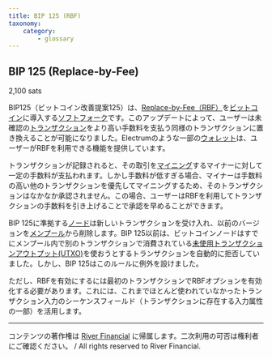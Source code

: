 ```yaml
---
title: BIP 125 (RBF)
taxonomy:
    category:
        - glossary
---
```


## BIP 125 (Replace-by-Fee)
2,100 sats

BIP125（ビットコイン改善提案125）は、[Replace-by-Fee（RBF）](http://lostinbitcoin.jp.testrs.jp/staging/glossary/rbf/)を[ビットコイン](http://lostinbitcoin.jp.testrs.jp/staging/glossary/bitcoin/)に導入する[ソフトフォーク](http://lostinbitcoin.jp.testrs.jp/staging/glossary/soft_fork/)です。このアップデートによって、ユーザーは未確認の[トランザクション](http://lostinbitcoin.jp.testrs.jp/staging/glossary/transaction/)をより高い手数料を支払う同様のトランザクションに置き換えることが可能になりました。Electrumのような一部の[ウォレット](http://lostinbitcoin.jp.testrs.jp/staging/glossary/wallet-2/)は、ユーザーがRBFを利用できる機能を提供しています。

トランザクションが記録されると、その取引を[マイニング](http://lostinbitcoin.jp.testrs.jp/staging/glossary/mining/)するマイナーに対して一定の手数料が支払われます。しかし手数料が低すぎる場合、マイナーは手数料の高い他のトランザクションを優先してマイニングするため、そのトランザクションはなかなか承認されません。この場合、ユーザーはRBFを利用してトランザクションの手数料を引き上げることで承認を早めることができます。

BIP 125に準拠する[ノード](http://lostinbitcoin.jp.testrs.jp/staging/glossary/node-2/)は新しいトランザクションを受け入れ、以前のバージョンを[メンプール](http://lostinbitcoin.jp.testrs.jp/staging/glossary/mempool/)から削除します。BIP 125以前は、ビットコインノードはすでにメンプール内で別のトランザクションで消費されている[未使用トランザクションアウトプット(UTXO)](http://lostinbitcoin.jp.testrs.jp/staging/glossary/utxo/)を使おうとするトランザクションを自動的に拒否していました。しかし、BIP 125はこのルールに例外を設けました。

ただし、RBFを有効にするには最初のトランザクションでRBFオプションを有効化する必要があります。これには、これまでほとんど使われていなかったトランザクション入力のシーケンスフィールド（トランザクションに存在する入力属性の一部）を活用します。

---
コンテンツの著作権は [River Financial](https://river.com/) に帰属します。二次利用の可否は権利者にご確認ください。 / All rights reserved to River Financial.
